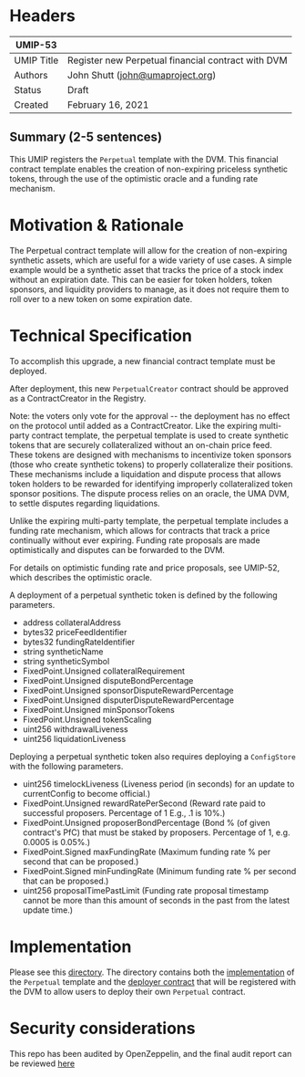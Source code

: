 # Headers
| UMIP-53     |                                                                                                                                          |
|------------|------------------------------------------------------------------------------------------------------------------------------------------|
| UMIP Title | Register new Perpetual financial contract with DVM                                                                                                 |
| Authors    | John Shutt (john@umaproject.org) |
| Status     | Draft                                                                                                                                    |
| Created    | February 16, 2021                                                                                                                           |


## Summary (2-5 sentences)

This UMIP registers the `Perpetual` template with the DVM. This financial contract template enables the creation of non-expiring priceless synthetic tokens, through the use of the optimistic oracle and a funding rate mechanism.

# Motivation & Rationale

The Perpetual contract template will allow for the creation of non-expiring synthetic assets, which are useful for a wide variety of use cases. A simple example would be a synthetic asset that tracks the price of a stock index without an expiration date. This can be easier for token holders, token sponsors, and liquidity providers to manage, as it does not require them to roll over to a new token on some expiration date.

# Technical Specification
To accomplish this upgrade, a new financial contract template must be deployed.

After deployment, this new `PerpetualCreator` contract should be approved as a ContractCreator in the Registry. 

Note: the voters only vote for the approval -- the deployment has no effect on the protocol until added as a ContractCreator.
Like the expiring multi-party contract template, the perpetual template is used to create synthetic tokens that are securely collateralized without an on-chain price feed. These tokens are designed with mechanisms to incentivize token sponsors (those who create synthetic tokens) to properly collateralize their positions. These mechanisms include a liquidation and dispute process that allows token holders to be rewarded for identifying improperly collateralized token sponsor positions. The dispute process relies on an oracle, the UMA DVM, to settle disputes regarding liquidations.

Unlike the expiring multi-party template, the perpetual template includes a funding rate mechanism, which allows for contracts that track a price continually without ever expiring. Funding rate proposals are made optimistically and disputes can be forwarded to the DVM.

For details on optimistic funding rate and price proposals, see UMIP-52, which describes the optimistic oracle.

A deployment of a perpetual synthetic token is defined by the following parameters.

- address collateralAddress
- bytes32 priceFeedIdentifier
- bytes32 fundingRateIdentifier
- string syntheticName
- string syntheticSymbol
- FixedPoint.Unsigned collateralRequirement
- FixedPoint.Unsigned disputeBondPercentage
- FixedPoint.Unsigned sponsorDisputeRewardPercentage
- FixedPoint.Unsigned disputerDisputeRewardPercentage
- FixedPoint.Unsigned minSponsorTokens
- FixedPoint.Unsigned tokenScaling
- uint256 withdrawalLiveness
- uint256 liquidationLiveness

Deploying a perpetual synthetic token also requires deploying a `ConfigStore` with the following parameters.

- uint256 timelockLiveness (Liveness period (in seconds) for an update to currentConfig to become official.)
- FixedPoint.Unsigned rewardRatePerSecond (Reward rate paid to successful proposers. Percentage of 1 E.g., .1 is 10%.)
- FixedPoint.Unsigned proposerBondPercentage (Bond % (of given contract's PfC) that must be staked by proposers. Percentage of 1, e.g. 0.0005 is 0.05%.)
- FixedPoint.Signed maxFundingRate (Maximum funding rate % per second that can be proposed.)
- FixedPoint.Signed minFundingRate (Minimum funding rate % per second that can be proposed.)
- uint256 proposalTimePastLimit (Funding rate proposal timestamp cannot be more than this amount of seconds in the past from the latest update time.)

# Implementation

Please see this [directory](https://github.com/UMAprotocol/protocol/tree/master/core/contracts/financial-templates/perpetual-multi-party/).
The directory contains both the [implementation](https://github.com/UMAprotocol/protocol/blob/master/packages/core/contracts/financial-templates/perpetual-multi-party/Perpetual.sol) of the `Perpetual` template and the [deployer contract](https://github.com/UMAprotocol/protocol/blob/master/packages/core/contracts/financial-templates/perpetual-multi-party/PerpetualCreator.sol) that will be registered with the DVM to allow users to deploy their own `Perpetual` contract.

# Security considerations

This repo has been audited by OpenZeppelin, and the final audit report can be reviewed [here](https://blog.openzeppelin.com/uma-audit-phase-4/)
